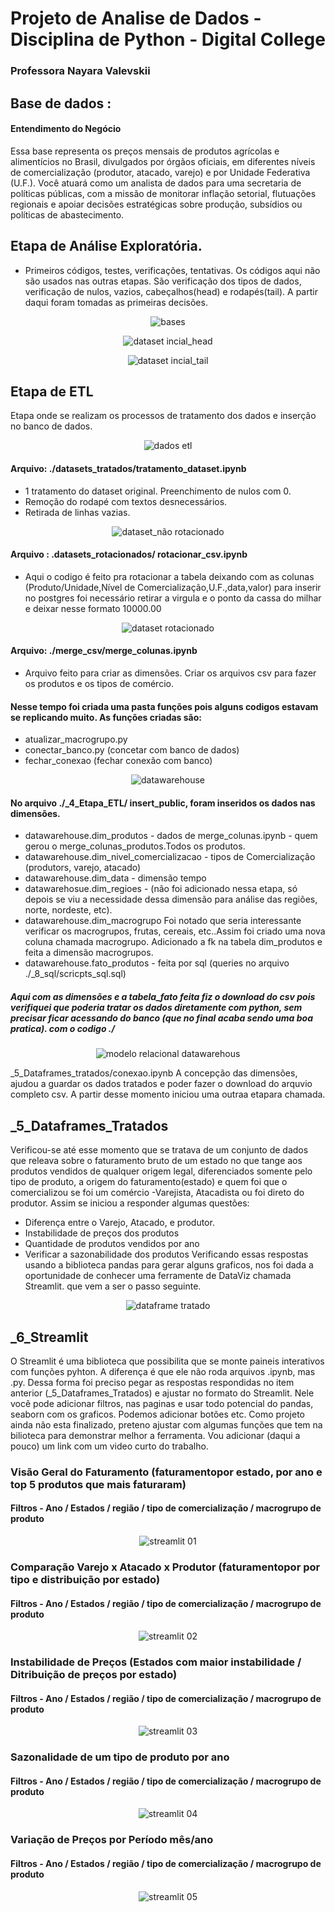 # Projeto de Analise de Dados - Disciplina de Python - Digital College
### Professora Nayara Valevskii
## Base de dados : 
#### Entendimento do Negócio
Essa base representa os preços mensais de produtos agrícolas e alimentícios no Brasil, divulgados por órgãos oficiais, em diferentes níveis de comercialização (produtor, atacado, varejo) e por Unidade Federativa (U.F.).
Você atuará como um analista de dados para uma secretaria de políticas públicas, com a missão de monitorar inflação
setorial, flutuações regionais e apoiar decisões estratégicas sobre produção, subsídios ou políticas de abastecimento.
## Etapa de Análise Exploratória.
- Primeiros códigos, testes, verificações, tentativas. Os códigos aqui não são usados nas outras etapas. São verificação dos tipos de dados, verificação de nulos, vazios, cabeçalhos(head) e rodapés(tail). A partir daqui foram tomadas as primeiras decisões.
  
<p align="center">
  <img src="https://github.com/Gabriel-2040/Projeto_Unidade_3/blob/main/_10_imagens/bases.JPG" alt="bases" />
</p>

<p align="center">
  <img src="https://github.com/Gabriel-2040/Projeto_Unidade_3/blob/main/_10_imagens/dataset%20incial_head.JPG" alt="dataset incial_head" />
</p>

<p align="center">
  <img src="https://github.com/Gabriel-2040/Projeto_Unidade_3/blob/main/_10_imagens/dataset%20incial_tail.JPG" alt="dataset incial_tail" />
</p>

## Etapa de ETL
Etapa onde se realizam os processos de tratamento dos dados e inserção no banco de dados.
<p align="center">
  <img src="https://github.com/Gabriel-2040/Projeto_Unidade_3/blob/main/_10_imagens/dados%20etl.JPG" alt="dados etl" />
</p>

#### Arquivo: ./datasets_tratados/tratamento_dataset.ipynb
- 1 tratamento do dataset original. Preenchimento de nulos com 0.
- Remoção do rodapé com textos desnecessários. 
- Retirada de linhas vazias.

<p align="center">
  <img src="https://github.com/Gabriel-2040/Projeto_Unidade_3/blob/main/_10_imagens/dataset_n%C3%A3o%20rotacionado.JPG" alt="dataset_não rotacionado" />
</p>

#### Arquivo : .datasets_rotacionados/ rotacionar_csv.ipynb
- Aqui o codigo é feito pra rotacionar a tabela deixando com as colunas (Produto/Unidade,Nível de Comercialização,U.F.,data,valor)
para inserir no postgres foi necessário retirar a virgula e o ponto da cassa do milhar e deixar nesse formato 10000.00

<p align="center">
  <img src="https://github.com/Gabriel-2040/Projeto_Unidade_3/blob/main/_10_imagens/dataset%20rotacionado.JPG" alt="dataset rotacionado" />
</p>

#### Arquivo: ./merge_csv/merge_colunas.ipynb 
- Arquivo feito para criar as dimensões. Criar os arquivos csv para fazer os produtos e os tipos de comércio.
  
#### Nesse tempo foi criada uma pasta funções pois alguns codigos estavam se replicando muito. As funções criadas são:
- atualizar_macrogrupo.py
- conectar_banco.py (concetar com banco de dados)
- fechar_conexao (fechar conexão com banco)
 
<p align="center">
  <img src="https://github.com/Gabriel-2040/Projeto_Unidade_3/blob/main/_10_imagens/datawarehouse.JPG" alt="datawarehouse" />
</p>

#### No arquivo ./_4_Etapa_ETL/ insert_public, foram inseridos os dados nas dimensões.
- datawarehouse.dim_produtos - dados de merge_colunas.ipynb - quem gerou o merge_colunas_produtos.Todos os produtos.
- datawarehouse.dim_nivel_comercializacao - tipos de Comercialização (produtors, varejo, atacado)
- datawarehouse.dim_data - dimensão tempo 
- datawarehosue.dim_regioes - (não foi adicionado nessa etapa, só depois se viu a necessidade dessa dimensão para análise das regiões, norte, nordeste, etc).
- datawarehouse.dim_macrogrupo
Foi notado que seria interessante verificar os macrogrupos, frutas, cereais, etc..Assim foi criado uma nova coluna chamada macrogrupo. Adicionado a fk na tabela dim_produtos e feita a dimensão macrogrupos.
- datawarehouse.fato_produtos - feita por sql (queries no arquivo ./_8_sql/scricpts_sql.sql)
##### Aqui com as dimensões e a tabela_fato feita fiz o download do csv pois verifiquei que poderia tratar os dados diretamente com python, sem precisar ficar acessando do banco (que no final acaba sendo uma boa pratica). com o codigo ./

<p align="center">
  <img src="https://github.com/Gabriel-2040/Projeto_Unidade_3/blob/main/_10_imagens/modelo%20relacional%20datawarehouse.JPG" alt="modelo relacional datawarehous" />
</p>

_5_Dataframes_tratados/conexao.ipynb
A concepção das dimensões, ajudou a guardar os dados tratados e poder fazer o download do arquvio completo csv. A partir desse momento iniciou uma outraa etapara chamada.

## _5_Dataframes_Tratados
Verificou-se até esse momento que se tratava de um conjunto de dados que releava sobre o faturamento bruto de um estado no que tange aos produtos vendidos de qualquer origem legal, diferenciados
somente pelo tipo de produto, a origem do faturamento(estado) e quem foi que o comercializou se foi um comércio -Varejista, Atacadista ou foi direto do produtor.
Assim se iniciou a responder algumas questões: 
- Diferença entre o Varejo, Atacado, e produtor.
- Instabilidade de preços dos produtos
- Quantidade de produtos vendidos por ano
- Verificar a sazonabilidade dos produtos
Verificando essas respostas usando a biblioteca pandas para gerar alguns graficos, nos foi dada a oportunidade de conhecer uma ferramente de DataViz chamada Streamlit. que vem a ser o passo seguinte.

<p align="center">
  <img src="https://github.com/Gabriel-2040/Projeto_Unidade_3/blob/main/_10_imagens/dataframe%20tratado.JPG" alt="dataframe tratado" />
</p>

## _6_Streamlit
O Streamlit é uma biblioteca que possibilita que se monte paineis interativos com funções pyhton. A diferença é que ele não roda arquivos .ipynb, mas .py. Dessa forma foi preciso pegar as respostas respondidas no item anterior (_5_Dataframes_Tratados) e ajustar no formato do Streamlit.
Nele você pode adicionar filtros, nas paginas e usar todo potencial do pandas, seaborn com os graficos.
Podemos adicionar botões etc. Como projeto ainda não esta finalizado, preteno ajustar com algumas funções que tem na bilioteca para demonstrar melhor a ferramenta.
Vou adicionar (daqui a pouco) um link com um video curto do trabalho.


### Visão Geral do Faturamento (faturamentopor estado, por ano e top 5 produtos que mais faturaram)
#### Filtros - Ano / Estados / região / tipo de comercialização / macrogrupo de produto

<p align="center">
  <img src="https://github.com/Gabriel-2040/Projeto_Unidade_3/blob/main/_10_imagens/streamlit%2001.JPG" alt="streamlit 01" />
</p>

### Comparação Varejo x Atacado x Produtor (faturamentopor por tipo e distribuição por estado)
#### Filtros - Ano / Estados / região / tipo de comercialização / macrogrupo de produto

<p align="center">
  <img src="https://github.com/Gabriel-2040/Projeto_Unidade_3/blob/main/_10_imagens/streamlit%2002.JPG" alt="streamlit 02" />
</p>

### Instabilidade de Preços (Estados com maior instabilidade / Ditribuição de preços por estado)
#### Filtros - Ano / Estados / região / tipo de comercialização / macrogrupo de produto

<p align="center">
  <img src="https://github.com/Gabriel-2040/Projeto_Unidade_3/blob/main/_10_imagens/streamlit%2003.JPG" alt="streamlit 03" />
</p>

### Sazonalidade de um tipo de produto por ano
#### Filtros - Ano / Estados / região / tipo de comercialização / macrogrupo de produto

<p align="center">
  <img src="https://github.com/Gabriel-2040/Projeto_Unidade_3/blob/main/_10_imagens/streamlit%2004.JPG" alt="streamlit 04" />
</p>

### Variação de Preços por Período mês/ano
#### Filtros - Ano / Estados / região / tipo de comercialização / macrogrupo de produto
<p align="center">
  <img src="https://github.com/Gabriel-2040/Projeto_Unidade_3/blob/main/_10_imagens/streamlit%2005.JPG" alt="streamlit 05" />
</p>




